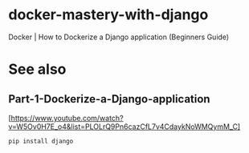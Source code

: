 # docker-mastery-with-django
Docker | How to Dockerize a Django application (Beginners Guide)

# See also


## Part-1-Dockerize-a-Django-application

[https://www.youtube.com/watch?v=W5Ov0H7E_o4&list=PLOLrQ9Pn6cazCfL7v4CdaykNoWMQymM_C]

```bash
pip install django

```